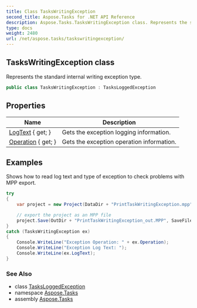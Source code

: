 ```yaml
---
title: Class TasksWritingException
second_title: Aspose.Tasks for .NET API Reference
description: Aspose.Tasks.TasksWritingException class. Represents the standard internal writing exception type
type: docs
weight: 2480
url: /net/aspose.tasks/taskswritingexception/
---
```

## TasksWritingException class

Represents the standard internal writing exception type.

```csharp
public class TasksWritingException : TasksLoggedException
```

## Properties

| Name | Description |
| --- | --- |
| [LogText](../../aspose.tasks/tasksloggedexception/logtext/) { get; } | Gets the exception logging information. |
| [Operation](../../aspose.tasks/tasksloggedexception/operation/) { get; } | Gets the exception operation information. |

## Examples

Shows how to read log text and type of exception to check problems with MPP export.

```csharp
try
{
    var project = new Project(DataDir + "PrintTaskWritingException.mpp");

    // export the project as an MPP file
    project.Save(OutDir + "PrintTaskWritingException_out.MPP", SaveFileFormat.Mpp);
}
catch (TasksWritingException ex)
{
    Console.WriteLine("Exception Operation: " + ex.Operation);
    Console.WriteLine("Exception Log Text: ");
    Console.WriteLine(ex.LogText);
}
```

### See Also

* class [TasksLoggedException](../tasksloggedexception/)
* namespace [Aspose.Tasks](../../aspose.tasks/)
* assembly [Aspose.Tasks](../../)



